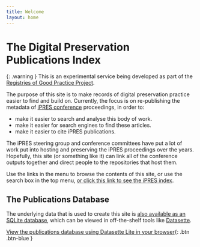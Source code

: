 ```yaml
---
title: Welcome
layout: home
---
```

# The Digital Preservation Publications Index

{: .warning }
This is an experimental service being developed as part of the [Registries of Good Practice Project](https://github.com/digipres/registries-of-practice-project).

The purpose of this site is to make records of digital preservation practice easier to find and build on. Currently, the focus is on re-publishing the metadata of [iPRES conference](https://ipres-conference.org/) proceedings, in order to:

* make it easier to search and analyse this body of work.
* make it easier for search engines to find these articles.
* make it easier to cite iPRES publications.

The iPRES steering group and conference committees have put a lot of work put into hosting and preserving the iPRES proceedings over the years. Hopefully, this site (or something like it) can link all of the conference outputs together and direct people to the repositories that host them.

Use the links in the menu to browse the contents of this site, or use the search box in the top menu, [or click this link to see the iPRES index](./ipres/).

## The Publications Database

The underlying data that is used to create this site is [also available as an SQLite database](https://github.com/digipres/digipres-practice-index/tree/main/releases), which can be viewed in off-the-shelf tools like [Datasette](https://datasette.io/).

[View the publications database using Datasette Lite in your browser](https://lite.datasette.io/?url=https%3A%2F%2Fraw.githubusercontent.com%2Fdigipres%2Fdigipres-practice-index%2Fmain%2Freleases%2Fpractice.db#/practice/publications?_search=&_filter_column=&_filter_op=exact&_filter_value=&_sort=year&_sort_by_desc=on&_facet=year&_facet=license&_facet=language&_facet=type&_facet_array=keywords&_facet_array=creators&_facet_array=institutions&_facet_size=8&_searchmode=raw){: .btn .btn-blue }
